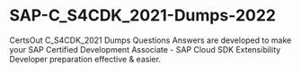 # SAP-C_S4CDK_2021-Dumps-2022
CertsOut C_S4CDK_2021 Dumps Questions Answers are developed to make your SAP Certified Development Associate - SAP Cloud SDK Extensibility Developer preparation effective &amp; easier. 
